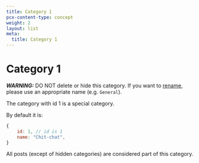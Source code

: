 ```yaml
---
title: Category 1
pcx-content-type: concept
weight: 2
layout: list
meta:
  title: Category 1
---
```


# Category 1

**_WARNING:_** DO NOT delete or hide this category. If you want to [rename](../rename), please use an appropriate name (e.g. `General`).

The category with id 1 is a special category.

By default it is:

```javascript
{
    id: 1, // id is 1
    name: "Chit-chat",
}
```

All posts (except of hidden categories) are considered part of this category.
